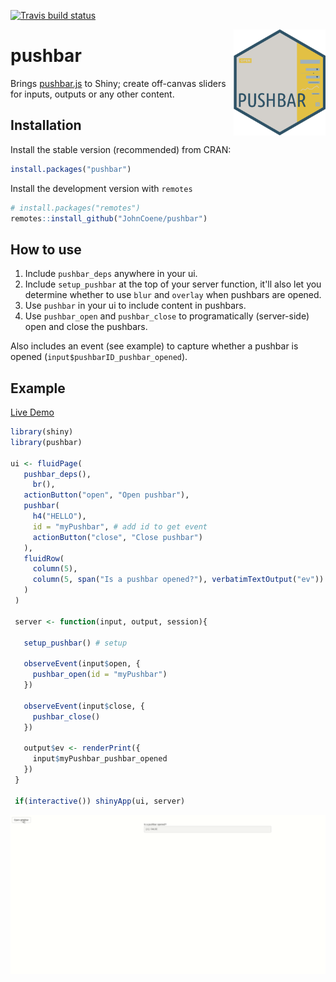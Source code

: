 [![Travis build status](https://travis-ci.org/JohnCoene/pushbar.svg?branch=master)](https://travis-ci.org/JohnCoene/pushbar)

<img src="man/figures/logo.png" align = "right" height = "170px" />

# pushbar

Brings [pushbar.js](https://oncebot.github.io/pushbar.js/) to Shiny; create off-canvas sliders for inputs, outputs or any other content.

## Installation

Install the stable version (recommended) from CRAN:

```r
install.packages("pushbar")
```

Install the development version with `remotes`

``` r
# install.packages("remotes")
remotes::install_github("JohnCoene/pushbar")
```

## How to use

1. Include `pushbar_deps` anywhere in your ui.
2. Include `setup_pushbar` at the top of your server function, it'll also let you determine whether to use `blur` and `overlay` when pushbars are opened.
3. Use `pushbar` in your ui to include content in pushbars. 
4. Use `pushbar_open` and `pushbar_close` to programatically (server-side) open and close the pushbars.

Also includes an event (see example) to capture whether a pushbar is opened (`input$pushbarID_pushbar_opened`).

## Example

[Live Demo](https://shiny.john-coene.com/pushbar)

``` r
library(shiny)
library(pushbar)

ui <- fluidPage(
   pushbar_deps(),
	 br(),
   actionButton("open", "Open pushbar"),
   pushbar(
     h4("HELLO"),
     id = "myPushbar", # add id to get event
     actionButton("close", "Close pushbar")
   ),
   fluidRow(
     column(5),
     column(5, span("Is a pushbar opened?"), verbatimTextOutput("ev"))
   )
 )
 
 server <- function(input, output, session){

   setup_pushbar() # setup

   observeEvent(input$open, {
     pushbar_open(id = "myPushbar")
   })  

   observeEvent(input$close, {
     pushbar_close()
   })  

   output$ev <- renderPrint({
     input$myPushbar_pushbar_opened
   })
 }
 
 if(interactive()) shinyApp(ui, server)
```

![](pushbar.gif)

